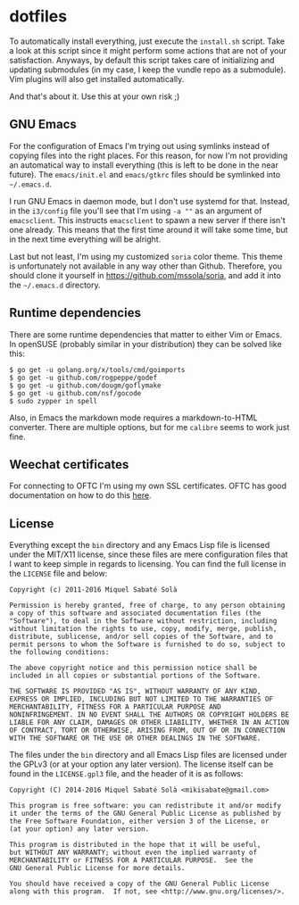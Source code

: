# dotfiles

To automatically install everything, just execute the `install.sh` script.
Take a look at this script since it might perform some actions that are
not of your satisfaction. Anyways, by default this script takes care of
initializing and updating submodules (in my case, I keep the vundle repo as
a submodule). Vim plugins will also get installed automatically.

And that's about it. Use this at your own risk ;)

## GNU Emacs

For the configuration of Emacs I'm trying out using symlinks instead of copying
files into the right places. For this reason, for now I'm not providing an
automatical way to install everything (this is left to be done in the near
future). The `emacs/init.el` and `emacs/gtkrc` files should be symlinked into
`~/.emacs.d`.

I run GNU Emacs in daemon mode, but I don't use systemd for that. Instead, in
the `i3/config` file you'll see that I'm using `-a ""` as an argument of
`emacsclient`. This instructs `emacsclient` to spawn a new server if there
isn't one already. This means that the first time around it will take some
time, but in the next time everything will be alright.

Last but not least, I'm using my customized `soria` color theme. This theme is
unfortunately not available in any way other than Github. Therefore, you should
clone it yourself in https://github.com/mssola/soria, and add it into
the `~/.emacs.d` directory.

## Runtime dependencies

There are some runtime dependencies that matter to either Vim or Emacs. In
openSUSE (probably similar in your distribution) they can be solved like this:

```
$ go get -u golang.org/x/tools/cmd/goimports
$ go get -u github.com/rogpeppe/godef
$ go get -u github.com/dougm/goflymake
$ go get -u github.com/nsf/gocode
$ sudo zypper in spell
```

Also, in Emacs the markdown mode requires a markdown-to-HTML converter. There
are multiple options, but for me `calibre` seems to work just fine.

## Weechat certificates

For connecting to OFTC I'm using my own SSL certificates. OFTC has good
documentation on how to do this [here](https://www.oftc.net/NickServ/CertFP/).

## License

Everything except the `bin` directory and any Emacs Lisp file is licensed under
the MIT/X11 license, since these files are mere configuration files that I want
to keep simple in regards to licensing. You can find the full license in the
`LICENSE` file and below:

```
Copyright (c) 2011-2016 Miquel Sabaté Solà

Permission is hereby granted, free of charge, to any person obtaining
a copy of this software and associated documentation files (the
"Software"), to deal in the Software without restriction, including
without limitation the rights to use, copy, modify, merge, publish,
distribute, sublicense, and/or sell copies of the Software, and to
permit persons to whom the Software is furnished to do so, subject to
the following conditions:

The above copyright notice and this permission notice shall be
included in all copies or substantial portions of the Software.

THE SOFTWARE IS PROVIDED "AS IS", WITHOUT WARRANTY OF ANY KIND,
EXPRESS OR IMPLIED, INCLUDING BUT NOT LIMITED TO THE WARRANTIES OF
MERCHANTABILITY, FITNESS FOR A PARTICULAR PURPOSE AND
NONINFRINGEMENT. IN NO EVENT SHALL THE AUTHORS OR COPYRIGHT HOLDERS BE
LIABLE FOR ANY CLAIM, DAMAGES OR OTHER LIABILITY, WHETHER IN AN ACTION
OF CONTRACT, TORT OR OTHERWISE, ARISING FROM, OUT OF OR IN CONNECTION
WITH THE SOFTWARE OR THE USE OR OTHER DEALINGS IN THE SOFTWARE.
```

The files under the `bin` directory and all Emacs Lisp files are licensed under
the GPLv3 (or at your option any later version). The license itself can be
found in the `LICENSE.gpl3` file, and the header of it is as follows:

```
Copyright (C) 2014-2016 Miquel Sabaté Solà <mikisabate@gmail.com>

This program is free software: you can redistribute it and/or modify
it under the terms of the GNU General Public License as published by
the Free Software Foundation, either version 3 of the License, or
(at your option) any later version.

This program is distributed in the hope that it will be useful,
but WITHOUT ANY WARRANTY; without even the implied warranty of
MERCHANTABILITY or FITNESS FOR A PARTICULAR PURPOSE.  See the
GNU General Public License for more details.

You should have received a copy of the GNU General Public License
along with this program.  If not, see <http://www.gnu.org/licenses/>.
```
